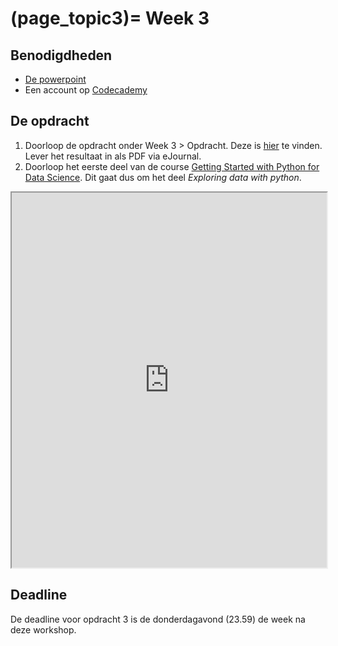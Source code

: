(page_topic3)=
Week 3
=======================

## Benodigdheden
- [De powerpoint](../../files/stuurinformatie_workshop_3_python_data_1.pptx)
- Een account op [Codecademy](https://www.codecademy.com/)

## De opdracht

1. Doorloop de opdracht onder Week 3 > Opdracht. Deze is [hier](https://remi-ui.github.io/python_tb/class/week03/Comments_en_errors.html) te vinden. Lever het resultaat in als PDF via eJournal.
2. Doorloop het eerste deel van de course [Getting Started with Python for Data Science](https://www.codecademy.com/learn/getting-started-with-python-for-data-science). Dit gaat dus om het deel *Exploring data with python*.

<iframe src="https://www.codecademy.com/courses/getting-started-with-python-for-data-science/" width="100%" height="600px" allowfullscreen></iframe>

## Deadline
De deadline voor opdracht 3 is de donderdagavond (23.59) de week na deze workshop.
